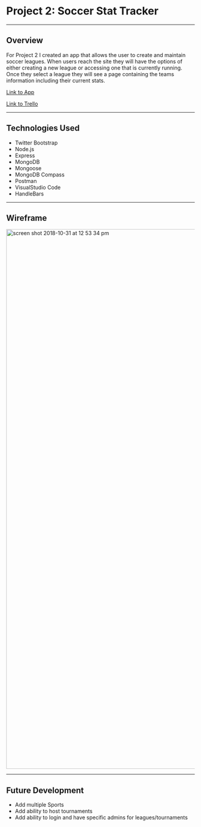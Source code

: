 # Project 2: Soccer Stat Tracker

---

## Overview

For Project 2 I created an app that allows the user to create and maintain soccer leagues. When users reach the site they will have the options of either creating a new league or accessing one that is currently running. Once they select a league they will see a page containing the teams information including their current stats.

[Link to App](https://shrouded-meadow-81880.herokuapp.com/)

[Link to Trello](https://trello.com/b/ZSmItCAc/wdi-project-2-soccer-stat-tracker)

---

## Technologies Used

- Twitter Bootstrap
- Node.js
- Express
- MongoDB
- Mongoose
- MongoDB Compass
- Postman
- VisualStudio Code
- HandleBars

---

## Wireframe

<img width="1440" alt="screen shot 2018-10-31 at 12 53 34 pm" src="https://user-images.githubusercontent.com/39568508/47806052-30562500-dd0f-11e8-8f59-affe10ba05dd.png">

---

## Future Development

- Add multiple Sports
- Add ability to host tournaments
- Add ability to login and have specific admins for leagues/tournaments
